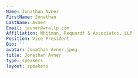 ```yaml
---
Name: Jonathan Avner
FirstName: Jonathan
LastName: Avner
Email: javner@wrallp.com
Affiliation: Whitman, Requardt & Associates, LLP
Position: Vice President
Bio: ''
avatar: Jonathan Avner.jpeg
title: Jonathan Avner
type: speakers
layout: speakers
---
```

